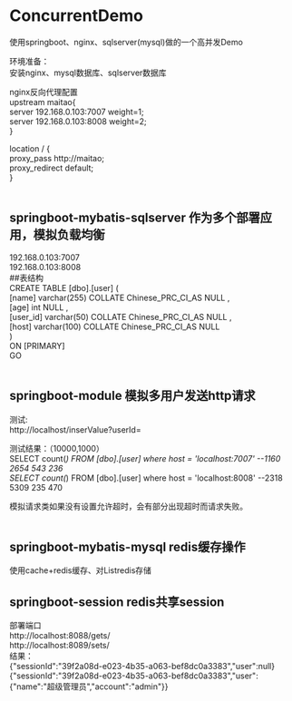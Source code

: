 # ConcurrentDemo
使用springboot、nginx、sqlserver(mysql)做的一个高并发Demo

环境准备：</br>
安装nginx、mysql数据库、sqlserver数据库</br>

nginx反向代理配置</br>
upstream maitao{</br>
		server 192.168.0.103:7007 weight=1;</br>
		server 192.168.0.103:8008 weight=2;</br>
	}</br>
  
location / {</br>
    proxy_pass http://maitao; </br>
    proxy_redirect default; </br>
  }</br>
</br>

springboot-mybatis-sqlserver 作为多个部署应用，模拟负载均衡</br>
---
192.168.0.103:7007</br>
192.168.0.103:8008</br>
##表结构</br>
CREATE TABLE [dbo].[user] (</br>
[name] varchar(255) COLLATE Chinese_PRC_CI_AS NULL ,</br>
[age] int NULL ,</br>
[user_id] varchar(50) COLLATE Chinese_PRC_CI_AS NULL ,</br>
[host] varchar(100) COLLATE Chinese_PRC_CI_AS NULL </br>
)</br>
ON [PRIMARY]</br>
GO</br>
</br>

springboot-module 模拟多用户发送http请求</br>
---
测试:</br>
http://localhost/inserValue?userId=</br>

测试结果：（10000,1000）</br>
SELECT count(*) FROM [dbo].[user] where host = 'localhost:7007' --1160 2654 543 236</br>
SELECT count(*) FROM [dbo].[user] where host = 'localhost:8008' --2318 5309 235 470</br>

模拟请求类如果没有设置允许超时，会有部分出现超时而请求失败。</br>
</br>


springboot-mybatis-mysql redis缓存操作</br>
---
使用cache+redis缓存、对List<E>redis存储
</br>

springboot-session redis共享session</br>
---
部署端口</br>
http://localhost:8088/gets/</br>
http://localhost:8089/sets/</br>
结果：</br>
{"sessionId":"39f2a08d-e023-4b35-a063-bef8dc0a3383","user":null}</br>
{"sessionId":"39f2a08d-e023-4b35-a063-bef8dc0a3383","user":{"name":"超级管理员","account":"admin"}}</br>


